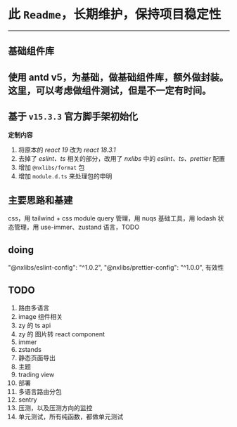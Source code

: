 # 此 `Readme`，长期维护，保持项目稳定性
---

## 基础组件库
使用 antd v5，为基础，做基础组件库，额外做封装。
这里，可以考虑做组件测试，但是不一定有时间。
---

## 基于 `v15.3.3` 官方脚手架初始化
**定制内容**
1. 将原本的 *react 19* 改为 *react 18.3.1*
2. 去掉了 *eslint、ts* 相关的部分，改用了 *nxlibs* 中的 *eslint、ts、prettier* 配置
3. 增加 `@nxlibs/format` 包
4. 增加 `module.d.ts` 来处理包的申明

## 主要思路和基建
css，用 tailwind + css module
query 管理，用 nuqs
基础工具，用 lodash
状态管理，用 use-immer、zustand
语言，TODO

## doing
"@nxlibs/eslint-config": "^1.0.2",
"@nxlibs/prettier-config": "^1.0.0", 有效性

## TODO
1. 路由多语言
2. image 组件相关
3. zy 的 ts api
4. zy 的 图片转 react component
5. immer
6. zstands
8. 静态页面导出
9. 主题
10. trading view
11. 部署
12. 多语言路由分包
13. sentry
14. 压测，以及压测方向的监控
15. 单元测试，所有纯函数，都做单元测试